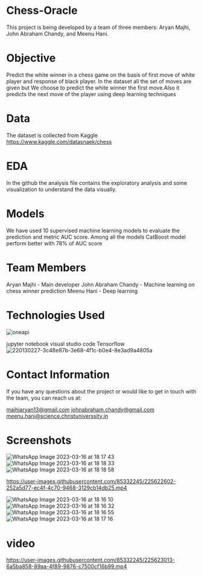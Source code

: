 # Chess-Oracle

This project is being developed by a team of three members: Aryan Majhi, John Abraham Chandy, and Meenu Hani.

# Objective 

Predict the white winner in a chess game on the basis of first move of white player and response of black player. In the dataset all the set of moves are given but We choose to predict the white winner the first move.Also it predicts the next move of the player using deep learning techniques

# Data

The dataset is collected from Kaggle https://www.kaggle.com/datasnaek/chess 

# EDA 

In the github the analysis file contains the exploratory analysis and some visualization to understand the data visually.

# Models

We have used 10 supervised machine learning models to evaluate the prediction and metric AUC score. 
Among all the models CatBoost model perform better with 78% of AUC score 

# Team Members

   Aryan Majhi - Main developer
   John Abraham Chandy - Machine learning on chess winner prediction
   Meenu Hani - Deep learning 

# Technologies Used
![oneapi](https://user-images.githubusercontent.com/70305149/225831832-e22f65cf-28b2-4a29-b050-a190435bce9e.png)

   jupyter notebook
   visual studio code
   Tensorflow
![220130227-3c48e87b-3e68-4f1c-b0e4-8e3ad9a4805a](https://user-images.githubusercontent.com/70305149/225831900-58898a90-911f-4c38-9cae-38803bc511bf.png)

# Contact Information

If you have any questions about the project or would like to get in touch with the team, you can reach us at:

   majhiaryan13@gmail.com
   johnabraham.chandy@gmail.com
   meenu.hani@science.christuniverssity.in
   
# Screenshots
![WhatsApp Image 2023-03-16 at 18 17 43](https://user-images.githubusercontent.com/85332245/225622579-bd1cb796-bd96-4ad2-b270-f36528745fbe.jpg)
![WhatsApp Image 2023-03-16 at 18 18 33](https://user-images.githubusercontent.com/85332245/225622591-1edf5c28-500f-4b20-b115-3797790c9efd.jpg)
![WhatsApp Image 2023-03-16 at 18 18 58](https://user-images.githubusercontent.com/85332245/225622600-0f253a3a-60d2-4027-b4ce-db30e4f89d0c.jpg)




https://user-images.githubusercontent.com/85332245/225622602-252a5d77-ec4f-4c70-9468-3129cb14db25.mp4

![WhatsApp Image 2023-03-16 at 18 16 10](https://user-images.githubusercontent.com/85332245/225622645-ebc15d41-ec51-4110-864f-dd8c05beb47a.jpg)
![WhatsApp Image 2023-03-16 at 18 16 32](https://user-images.githubusercontent.com/85332245/225622649-b4614531-f8b5-4045-b912-b379e58dc7a5.jpg)
![WhatsApp Image 2023-03-16 at 18 16 55](https://user-images.githubusercontent.com/85332245/225622657-cdc0477f-ba54-4653-bb2d-5e0ce257f286.jpg)
![WhatsApp Image 2023-03-16 at 18 17 16](https://user-images.githubusercontent.com/85332245/225622660-0671f83f-afc2-4b76-b907-e3bae5b943c1.jpg)

# video



https://user-images.githubusercontent.com/85332245/225623013-6a5ba858-89aa-4f89-9876-c7500cf16b99.mp4

